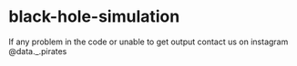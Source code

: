 # black-hole-simulation
If any problem in the code or unable to get output contact us on instagram @data._.pirates
